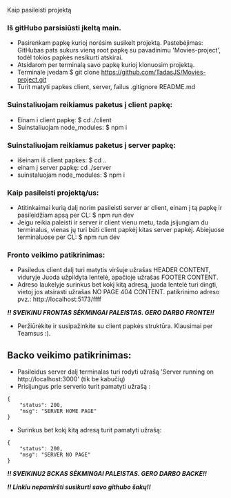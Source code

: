 Kaip pasileisti projektą 

### Iš gitHubo parsisiūsti įkeltą main. 
 * Pasirenkam papkę kurioj norėsim susikelt projektą. Pastebėjimas: GitHubas pats sukurs vieną root papkę su pavadinimu 'Movies-project', todėl tokios papkės nesikurti atskirai.
* Atsidarom per terminalą savo papkę kurioj klonuosim projektą.
* Terminale įvedam $ git clone https://github.com/TadasJS/Movies-project.git
* Turit matyti papkes client, server, failus .gitignore README.md

### Suinstaliuojam reikiamus paketus  į client papkę:
* Einam i client papkę: $ cd ./client 
* Suinstaliuojam node_modules: $ npm i 
    

### Suinstaliuojam reikiamus paketus į server papkę:
* išeinam iš client papkes: $ cd ..
* einam į server papkę: cd ./server
* suinstaluojam node_modules: $ npm i 

     

### Kaip pasileisti projektą/us: 
* Atitinkaimai kurią dalį norim pasileisti server ar client, einam į tą papkę ir pasileidžiam apsą per CL: $ npm run dev
* Jeigu reikia paleisti ir server ir client vienu metu, tada įsijungiam du terminalus, vienas jų turi būti client papkėj kitas server papkėj. Abiejuose terminaluose per CL: $ npm run dev

### Fronto veikimo patikrinimas:   
* Pasiledus client dalį turi matytis viršuje užrašas HEADER CONTENT, viduryje Juoda užpildyta lentelė, apačioje užrašas FOOTER CONTENT.
* Adreso laukelyje surinkus bet kokį kitą adresą, juoda lentelė turi dingti, vietoj jos atsirasti užrašas NO PAGE 404 CONTENT. patikrinimo adreso pvz.: http://localhost:5173/ffff

***!! SVEIKINU FRONTAS SĖKMINGAI PALEISTAS. GERO DARBO FRONTE!!***

* Peržiūrėkite ir susipažinkite su client papkės struktūra. Klausimai per Teamsus :).

## Backo veikimo patikrinimas: 
* Pasileidus server dalį terminalas turi rodyti užrašą 'Server running on http://localhost:3000' (tik be kabučių)
* Prisijungus prie serverio turit pamatyti užrašą :
```
{
    "status": 200,
    "msg": "SERVER HOME PAGE"
}
```
* Surinkus bet kokį kitą adresą turit pamatyti užrašą:
``` 
{
    "status": 200,
    "msg": "SERVER NO PAGE"
}
```
***!! SVEIKINU2 BCKAS SĖKMINGAI PALEISTAS. GERO DARBO BACKE!!***

***!! Linkiu nepamiršti susikurti savo githubo šakų!!***